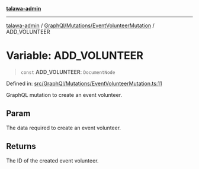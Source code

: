 [**talawa-admin**](../../../../README.md)

***

[talawa-admin](../../../../README.md) / [GraphQl/Mutations/EventVolunteerMutation](../README.md) / ADD\_VOLUNTEER

# Variable: ADD\_VOLUNTEER

> `const` **ADD\_VOLUNTEER**: `DocumentNode`

Defined in: [src/GraphQl/Mutations/EventVolunteerMutation.ts:11](https://github.com/bint-Eve/talawa-admin/blob/bb9ac170c0ec806cc5423650a66bbe110c3af5d9/src/GraphQl/Mutations/EventVolunteerMutation.ts#L11)

GraphQL mutation to create an event volunteer.

## Param

The data required to create an event volunteer.

## Returns

The ID of the created event volunteer.
